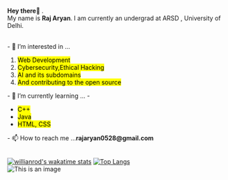 <p><b>Hey there</b>👋 . 
<br>My name is <b>Raj Aryan</b>. I am currently an undergrad at ARSD , University of Delhi.<br>
</p>
<br>
- 👀 I’m interested in ...
<ol>
  <li><mark>Web Development</mark> </li>
  <li><mark>Cybersecurity,Ethical Hacking<mark></li>
  <li><mark>AI and its subdomains<mark></li>
  <li><mark>And contributing to the open source<mark></li>
</ol>
- 🌱 I’m currently learning ...
- <ul>
  <li><mark>C++ </mark></li>
  <li><mark>Java</mark></li>
  <li><mark>HTML, CSS</mark></li>
</ul>
    - 📫 How to reach me ...<b>rajaryan0528@gmail.com</b>
    
  <br>
  <br>
    
 [![willianrod's wakatime stats](https://github-readme-stats.vercel.app/api/wakatime?username=willianrod)](https://github.com/rajaryan0528/github-readme-stats)
[![Top Langs](https://github-readme-stats.vercel.app/api/top-langs/?username=rajaryan0528&layout=compact&bg_color=45,#A38ED2,F9C1EB)](https://github.com/rajaryan0528/github-readme-stats)
    <br>
 ![This is an image](https://imgs.search.brave.com/Ho23fuis4L23b-DBfaaXuUkH8QwhiF047sR5ZDP1Ju0/rs:fit:759:225:1/g:ce/aHR0cHM6Ly90c2Uz/Lm1tLmJpbmcubmV0/L3RoP2lkPU9JUC5L/M05pRDB0cXdmaU5Z/R2YyWUxBbkZRSGFF/byZwaWQ9QXBp)
<!---
rajaryan0528/rajaryan0528 is a ✨ special ✨ repository because its `README.md` (this file) appears on your GitHub profile.
You can click the Preview link to take a look at your changes.
--->
